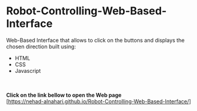 # Robot-Controlling-Web-Based-Interface


Web-Based Interface that allows to click on the buttons and displays the chosen direction 
built using:
* HTML
* CSS
* Javascript

<br /> <br />
**Click on the link bellow to open the Web page** <br />
 [https://nehad-alnahari.github.io/Robot-Controlling-Web-Based-Interface/]
